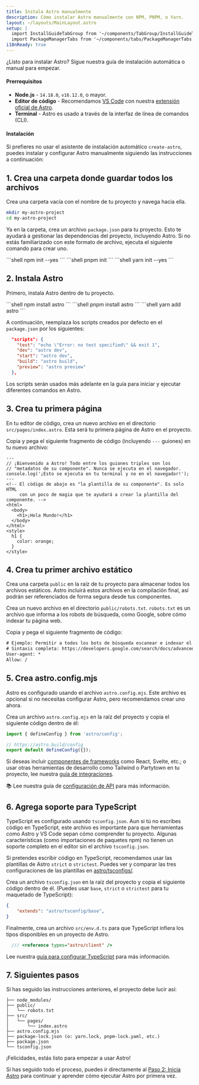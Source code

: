 ```yaml
---
title: Instala Astro manualmente
description: Cómo instalar Astro manualmente con NPM, PNPM, o Yarn.
layout: ~/layouts/MainLayout.astro
setup: |
  import InstallGuideTabGroup from '~/components/TabGroup/InstallGuideTabGroup.astro';
  import PackageManagerTabs from '~/components/tabs/PackageManagerTabs.astro'
i18nReady: true
---
```

¿Listo para instalar Astro? Sigue nuestra guía de instalación automática o manual para empezar.

#### Prerrequisitos

- **Node.js** - `14.18.0`, `v16.12.0`, o mayor.
- **Editor de código** - Recomendamos [VS Code](https://code.visualstudio.com/) con nuestra [extensión oficial de Astro](https://marketplace.visualstudio.com/items?itemName=astro-build.astro-vscode).
- **Terminal** - Astro es usado a través de la interfaz de línea de comandos (CLI).

<InstallGuideTabGroup />

#### Instalación

Si prefieres no usar el asistente de instalación automático `create-astro`, puedes instalar y configurar Astro manualmente siguiendo las instrucciones a continuación:

## 1. Crea una carpeta donde guardar todos los archivos

Crea una carpeta vacía con el nombre de tu proyecto y navega hacia ella.

```bash
mkdir my-astro-project
cd my-astro-project
```

Ya en la carpeta, crea un archivo `package.json` para tu proyecto. Esto te ayudará a gestionar las dependencias del proyecto, incluyendo Astro. Si no estás familiarizado con este formato de archivo, ejecuta el siguiente comando para crear uno.

<PackageManagerTabs>
  <Fragment slot="npm">
  ```shell
  npm init --yes
  ```
  </Fragment>
  <Fragment slot="pnpm">
  ```shell
  pnpm init
  ```
  </Fragment>
  <Fragment slot="yarn">
  ```shell
  yarn init --yes
  ```
  </Fragment>
</PackageManagerTabs>


## 2. Instala Astro

Primero, instala Astro dentro de tu proyecto.

<PackageManagerTabs>
  <Fragment slot="npm">
  ```shell
  npm install astro
  ```
  </Fragment>
  <Fragment slot="pnpm">
  ```shell
  pnpm install astro
  ```
  </Fragment>
  <Fragment slot="yarn">
  ```shell
  yarn add astro
  ```
  </Fragment>
</PackageManagerTabs>

A continuación, reemplaza los scripts creados por defecto en el `package.json` por los siguientes:

```json title="package.json" del={2} ins={3-6}
  "scripts": {
    "test": "echo \"Error: no test specified\" && exit 1",
    "dev": "astro dev",
    "start": "astro dev",
    "build": "astro build",
    "preview": "astro preview"
  },
```

Los scripts serán usados más adelante en la guía para iniciar y ejecutar diferentes comandos en Astro.

## 3. Crea tu primera página

En tu editor de código, crea un nuevo archivo en el directorio `src/pages/index.astro`. Esta será tu primera página de Astro en el proyecto.

Copia y pega el siguiente fragmento de código (incluyendo `---` guiones) en tu nuevo archivo:

```astro title="src/pages/index.astro"
---
// ¡Bienvenido a Astro! Todo entre los guiones triples son los
// "metadatos de su componente". Nunca se ejecuta en el navegador.
console.log('¡Esto se ejecuta en tu terminal y no en el navegador!');
---
<!-- El código de abajo es "la plantilla de su componente". Es solo HTML
     con un poco de magia que te ayudará a crear la plantilla del componente. -->
<html>
  <body>
    <h1>¡Hola Mundo!</h1>
  </body>
</html>
<style>
  h1 {
    color: orange;
  }
</style>
```

## 4. Crea tu primer archivo estático

Crea una carpeta `public` en la raíz de tu proyecto para almacenar todos los archivos estáticos. Astro incluirá estos archivos en la compilación final, así podrán ser referenciados de forma segura desde tus componentes.

Crea un nuevo archivo en el directorio `public/robots.txt`. `robots.txt` es un archivo que informa a los robots de búsqueda, como Google, sobre cómo indexar tu página web.

Copia y pega el siguiente fragmento de código:

```diff title="public/robots.txt"
# Ejemplo: Permitir a todos los bots de búsqueda escanear e indexar el sitio web.
# Sintaxis completa: https://developers.google.com/search/docs/advanced/robots/create-robots-txt
User-agent: *
Allow: /
```

## 5. Crea astro.config.mjs

Astro es configurado usando el archivo `astro.config.mjs`. Este archivo es opcional si no necesitas configurar Astro, pero recomendamos crear uno ahora.

Crea un archivo `astro.config.mjs` en la raíz del proyecto y copia el siguiente código dentro de él:

```js title="astro.config.mjs"
import { defineConfig } from 'astro/config';

// https://astro.build/config
export default defineConfig({});
```

Si deseas incluir [componentes de frameworks](/es/core-concepts/framework-components/) como React, Svelte, etc.; o usar otras herramientas de desarrollo como Tailwind o Partytown en tu proyecto, lee nuestra [guía de integraciones](/es/guides/integrations-guide/).

📚 Lee nuestra guía de [configuración de API](/es/reference/configuration-reference/) para más información.

## 6. Agrega soporte para TypeScript

TypeScript es configurado usando `tsconfig.json`. Aun si tú no escribes código en TypeScript, este archivo es importante para que herramientas como Astro y VS Code sepan cómo comprender tu proyecto. Algunas características (como importaciones de paquetes npm) no tienen un soporte completo en el editor sin el archivo `tsconfig.json`.

Si pretendes escribir código en TypeScript, recomendamos usar las plantillas de Astro `strict` o `strictest`. Puedes ver y comparar las tres configuraciones de las plantillas en [astro/tsconfigs/](https://github.com/withastro/astro/blob/main/packages/astro/tsconfigs/).

Crea un archivo `tsconfig.json` en la raíz del proyecto y copia el siguiente código dentro de él. (Puedes usar `base`, `strict` o `strictest` para tu maquetado de TypeScript):

``` json title="tsconfig.json" "base"
{
	"extends": "astro/tsconfig/base",
}
```

Finalmente, crea un archivo `src/env.d.ts` para que TypeScript infiera los tipos disponibles en un proyecto de Astro.
  
```ts title="src/env.d.ts"
  /// <reference types="astro/client" />
```

Lee nuestra [guía para configurar TypeScript](/es/guides/typescript/#configuración) para más información.

## 7. Siguientes pasos

Si has seguido las instrucciones anteriores, el proyecto debe lucir así:

```
├── node_modules/
├── public/
│   └── robots.txt
├── src/
│   └── pages/
│       └── index.astro
├── astro.config.mjs
├── package-lock.json (o: yarn.lock, pnpm-lock.yaml, etc.)
├── package.json
└── tsconfig.json
```

¡Felicidades, estás listo para empezar a usar Astro!

Si has seguido todo el proceso, puedes ir directamente al [Paso 2: Inicia Astro](/es/install/auto/#2-inicia-astro-) para continuar y aprender cómo ejecutar Astro por primera vez.
